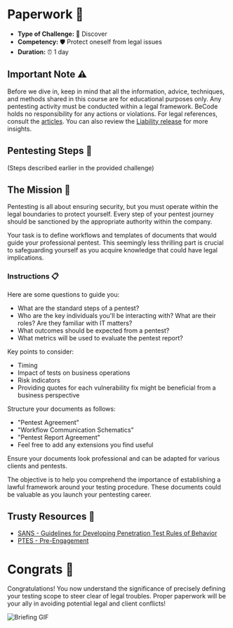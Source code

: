 # Paperwork 📄

- **Type of Challenge:** :mag_right: Discover
- **Competency:** :shield: Protect oneself from legal issues
- **Duration:** :alarm_clock: 1 day
## Important Note :warning:

Before we dive in, keep in mind that all the information, advice, techniques, and methods shared in this course are for educational purposes only. Any pentesting activity must be conducted within a legal framework. BeCode holds no responsibility for any actions or violations. For legal references, consult the [articles](http://www.ejustice.just.fgov.be/mopdf/2006/09/12_2.pdf#Page6). You can also review the [Liability release](https://docs.google.com/document/d/1zSvQsnUtEqF2MraJwoR4Bc1DwLbeyZRUXGxViktBQns/edit?usp=sharing) for more insights.

## Pentesting Steps :triangular_flag_on_post:

(Steps described earlier in the provided challenge)

## The Mission 🚀

Pentesting is all about ensuring security, but you must operate within the legal boundaries to protect yourself. Every step of your pentest journey should be sanctioned by the appropriate authority within the company.

Your task is to define workflows and templates of documents that would guide your professional pentest. This seemingly less thrilling part is crucial to safeguarding yourself as you acquire knowledge that could have legal implications.

### Instructions :clipboard:

Here are some questions to guide you:

- What are the standard steps of a pentest?
- Who are the key individuals you'll be interacting with? What are their roles? Are they familiar with IT matters?
- What outcomes should be expected from a pentest?
- What metrics will be used to evaluate the pentest report?

Key points to consider:

- Timing
- Impact of tests on business operations
- Risk indicators
- Providing quotes for each vulnerability fix might be beneficial from a business perspective

Structure your documents as follows:

- "Pentest Agreement"
- "Workflow Communication Schematics"
- "Pentest Report Agreement"
- Feel free to add any extensions you find useful

Ensure your documents look professional and can be adapted for various clients and pentests.

The objective is to help you comprehend the importance of establishing a lawful framework around your testing procedure. These documents could be valuable as you launch your pentesting career.

## Trusty Resources :bookmark_tabs:

- [SANS - Guidelines for Developing Penetration Test Rules of Behavior](https://www.sans.org/reading-room/whitepapers/testing/guidelines-developing-penetration-rules-behavior-259)
- [PTES - Pre-Engagement](http://www.pentest-standard.org/index.php/Pre-engagement)

# Congrats 🎉

Congratulations! You now understand the significance of precisely defining your testing scope to steer clear of legal troubles. Proper paperwork will be your ally in avoiding potential legal and client conflicts!

![Briefing GIF](https://i.pinimg.com/originals/c2/e3/70/c2e3705c810681e078934c3c8f8a88b0.gif)